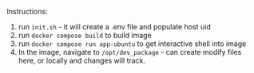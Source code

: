 Instructions:

1. run `init.sh` - it will create a .env file and populate host uid
2. run `docker compose build` to build image
3. run `docker compose run app-ubuntu` to get interactive shell into image
4. In the image, navigate to `/opt/dev_package` - can create modify files here, or locally and changes will track.